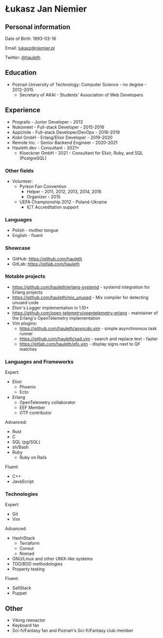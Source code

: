 # Łukasz Jan Niemier

## Personal information

Date of Birth:
  1993-03-16

Email:
  <lukasz@niemier.pl>

Twitter:
  [@hauleth](https://twitter.com/hauleth)

## Education

- Poznań University of Technology: Computer Science - no degree - 2012-2015
    + Secretary of AKAI - Students' Association of Web Developers

## Experience

- Prograils - Junior Developer - 2013
- Nukomeet - Full-stack Developer - 2015-2016
- AppUnite - Full-stack Developer/DevOps - 2016-2019
- Kobil GmbH - Erlang/Elixir Developer - 2019-2020
- Remote Inc. - Senior Backend Engineer - 2020-2021
- Hauleth.dev - Consultant - 2021+
  + Kloeckner GmbH - 2021 - Consultant for Elixir, Ruby, and SQL (PostgreSQL)

### Other fields

- Volunteer:
    + Pyrkon Fan Convention
        * Helper - 2011, 2012, 2013, 2014, 2016
        * Organizer - 2015
    + UEFA Championship 2012 - Poland-Ukraine
        * ICT Accreditation support

### Languages

- Polish - mother tongue
- English - fluent

### Showcase

- GitHub: <https://github.com/hauleth>
- GitLab: <https://gitlab.com/hauleth>

### Notable projects

- <https://github.com/hauleth/erlang-systemd> - systemd integration for Erlang
  projects
- <https://github.com/hauleth/mix_unused> - Mix compiler for detecting unused
  code
- Elixir's Logger implementation in 1.10+
- <https://github.com/open-telemetry/opentelemetry-erlang> - maintainer of
  the Erlang's OpenTelemetry implementation
- Vim plugins:
    + <https://github.com/hauleth/asyncdo.vim> - simple asynchronous task runner
    + <https://github.com/hauleth/sad.vim> - search and replace text - faster
    + <https://gitlab.com/hauleth/qfx.vim> - display signs next to QF matches

### Languages and Frameworks

Expert:

- Elixir
    + Phoenix
    + Ecto
- Erlang
    + OpenTelemetry collaborator
    + EEF Member
    + OTP contributor

Advanced:

- Rust
- C
- SQL (pg/SQL)
- sh/Bash
- Ruby
    + Ruby on Rails

Fluent:

- C++
- JavaScript

### Technologies

Expert:

- Git
- Vim

Advanced:

- HashiStack
    + Terraform
    + Consul
    + Nomad
- GNU/Linux and other UNIX-like systems
- TDD/BDD methodologies
- Property testing

Fluent:

- SaltStack
- Puppet

## Other

- Viking reenactor
- Keyboard fan
- Sci-fi/Fantasy fan and Poznań's Sci-fi/Fantasy club member
